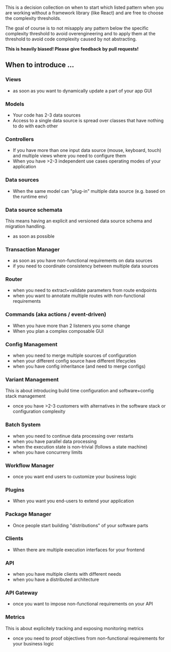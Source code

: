 This is a decision collection on when to start which listed pattern when you 
are working without a framework library (like React) and are free to choose the
complexity thresholds.

The goal of course is to not misapply any pattern below the specific complexity threshold
to avoid overengineering and to apply them at the threshold to avoid code complexity
caused by not abstracting.

**This is heavily biased! Please give feedback by pull requests!**

## When to introduce ...

### Views

- as soon as you want to dynamically update a part of your app GUI

### Models

- Your code has 2-3 data sources
- Access to a single data source is spread over classes that have nothing to do with each other

### Controllers

- If you have more than one input data source (mouse, keyboard, touch) and multiple views where
  you need to configure them
- When you have >2-3 independent use cases operating modes of your application

### Data sources

- When the same model can "plug-in" multiple data source (e.g. based on the runtime env)

### Data source schemata

This means having an explicit and versioned data source schema and migration handling.

- as soon as possible

### Transaction Manager

- as soon as you have non-functional requirements on data sources
- if you need to coordinate consistency between multiple data sources

### Router

- when you need to extract+validate parameters from route endpoints
- when you want to annotate multiple routes with non-functional requirements

### Commands (aka actions / event-driven)

- When you have more than 2 listeners you some change
- When you plan a complex composable GUI

### Config Management

- when you need to merge multiple sources of configuration
- when your different config source have different lifecycles
- when you have config inheritance (and need to merge configs)

### Variant Management

This is about introducing build time configuration and software+config stack management

- once you have >2-3 customers with alternatives in the software stack or configuration complexity

### Batch System

- when you need to continue data processing over restarts
- when you have parallel data processing
- when the execution state is non-trivial (follows a state machine)
- when you have concurreny limits

### Workflow Manager

- once you want end users to customize your business logic

### Plugins

- When you want you end-users to extend your application

### Package Manager

- Once people start building "distributions" of your software parts

### Clients

- When there are multiple execution interfaces for your frontend

### API

- when you have multiple clients with different needs
- when you have a distributed architecture

### API Gateway

- once you want to impose non-functional requirements on your API

### Metrics

This is about explicitely tracking and exposing monitoring metrics

- once you need to proof objectives from non-functional requirements for your business logic
